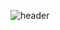 <!-- ![header](https://capsule-render.vercel.app/api?text=IlmunKu&fontSize=40?type=wave) -->

![header](https://capsule-render.vercel.app/api?type=rounded&color=gradient&text=%20Welcome%20&height=300&fontSize=100&textBg=true?text=capsule_render&animation=twinkling)

